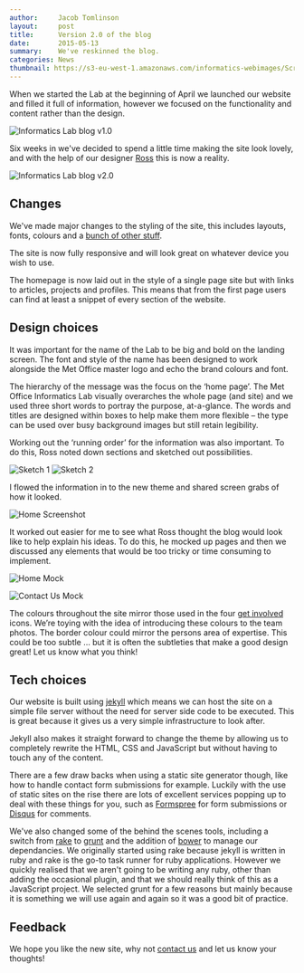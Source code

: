 ```yaml
---
author:     Jacob Tomlinson
layout:     post
title:      Version 2.0 of the blog
date:       2015-05-13
summary:    We've reskinned the blog.
categories: News
thumbnail: https://s3-eu-west-1.amazonaws.com/informatics-webimages/Screen+Shot+2015-05-11+at+14.58.21.png
---
```


When we started the Lab at the beginning of April we launched our website and filled it full of information, however we focused on the functionality and content rather than the design.

![Informatics Lab blog v1.0](https://s3-eu-west-1.amazonaws.com/informatics-webimages/Screen+Shot+2015-05-13+at+10.54.03.png)

Six weeks in we've decided to spend a little time making the site look lovely, and with the help of our designer [Ross][1] this is now a reality.

![Informatics Lab blog v2.0](https://s3-eu-west-1.amazonaws.com/informatics-webimages/Screen+Shot+2015-05-13+at+11.14.51.png)

## Changes

We've made major changes to the styling of the site, this includes layouts, fonts, colours and a [bunch of other stuff][7].

The site is now fully responsive and will look great on whatever device you wish to use.

The homepage is now laid out in the style of a single page site but with links to articles, projects and profiles. This means that from the first page users can find at least a snippet of every section of the website.

## Design choices

It was important for the name of the Lab to be big and bold on the landing screen. The font and style of the name has been designed to work alongside the Met Office master logo and echo the brand colours and font.

The hierarchy of the message was the focus on the ‘home page’. The Met Office Informatics Lab visually overarches the whole page (and site) and we used three short words to portray the purpose, at-a-glance. The words and titles are designed within boxes to help make them more flexible – the type can be used over busy background images but still retain legibility.

Working out the ‘running order’ for the information was also important. To do this, Ross noted down sections and sketched out possibilities.

![Sketch 1](https://s3-eu-west-1.amazonaws.com/informatics-webimages/articles/2015-05-13-informatics-lab-blog-version-two/sketch-1.png)
![Sketch 2](https://s3-eu-west-1.amazonaws.com/informatics-webimages/articles/2015-05-13-informatics-lab-blog-version-two/sketch-2.png)

I flowed the information in to the new theme and shared screen grabs of how it looked.

![Home Screenshot](https://s3-eu-west-1.amazonaws.com/informatics-webimages/articles/2015-05-13-informatics-lab-blog-version-two/home.png)

It worked out easier for me to see what Ross thought the blog would look like to help explain his ideas. To do this, he mocked up pages and then we discussed any elements that would be too tricky or time consuming to implement.

![Home Mock](https://s3-eu-west-1.amazonaws.com/informatics-webimages/articles/2015-05-13-informatics-lab-blog-version-two/home-mock.jpg)

![Contact Us Mock](https://s3-eu-west-1.amazonaws.com/informatics-webimages/articles/2015-05-13-informatics-lab-blog-version-two/contact-us-mock.jpg)

The colours throughout the site mirror those used in the four [get involved][10] icons. We’re toying with the idea of introducing these colours to the team photos. The border colour could mirror the persons area of expertise. This could be too subtle … but it is often the subtleties that make a good design great! Let us know what you think!

## Tech choices

Our website is built using [jekyll][5] which means we can host the site on a simple file server without the need for server side code to be executed. This is great because it gives us a very simple infrastructure to look after.

Jekyll also makes it straight forward to change the theme by allowing us to completely rewrite the HTML, CSS and JavaScript but without having to touch any of the content.

There are a few draw backs when using a static site generator though, like how to handle contact form submissions for example. Luckily with the use of static sites on the rise there are lots of excellent services popping up to deal with these things for you, such as [Formspree][6] for form submissions or [Disqus][9] for comments.

We've also changed some of the behind the scenes tools, including a switch from [rake][4] to [grunt][2] and the addition of [bower][3] to manage our dependancies. We originally started using rake because jekyll is written in ruby and rake is the go-to task runner for ruby applications. However we quickly realised that we aren't going to be writing any ruby, other than adding the occasional plugin, and that we should really think of this as a JavaScript project. We selected grunt for a few reasons but mainly because it is something we will use again and again so it was a good bit of practice.

## Feedback

We hope you like the new site, why not [contact us][8] and let us know your thoughts!

[1]: https://twitter.com/rossymids
[2]: http://gruntjs.com/
[3]: http://bower.io/
[4]: https://github.com/ruby/rake/
[5]: http://jekyllrb.com/
[6]: https://formspree.io/
[7]: https://github.com/met-office-lab/met-office-lab.github.io/pull/140
[8]: /#contact
[9]: https://disqus.com/
[10]: /#get-involved
